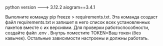 python version ---> 3.12.2
aiogram==3.4.1


Выполните команду pip freeze > requirements.txt. Эта команда создаст файл requirements.txt и запишет в него список всех установленных пакетов вместе с их версиями.
Для проверки работоспособности, создайте файл .env . Внутрь поместите TOKEN=Ваш токен (без кавычек). Остальные зависимости настроены и должны работать.
